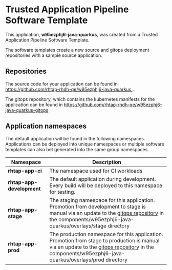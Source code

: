 # Trusted Application Pipeline Software Template

This application, **w95ezphj6-java-quarkus**, was created from a Trusted Application Pipeline Software Template.

The software templates create a new source and gitops deployment repositories with a sample source application. 

## Repositories

The source code for your application can be found in [https://github.com/rhtap-rhdh-qe/w95ezphj6-java-quarkus ](https://github.com/rhtap-rhdh-qe/w95ezphj6-java-quarkus ).
 
The gitops repository, which contains the kubernetes manifests for the application can be found in 
[https://github.com/rhtap-rhdh-qe/w95ezphj6-java-quarkus-gitops ](https://github.com/rhtap-rhdh-qe/w95ezphj6-java-quarkus-gitops ) 

## Application namespaces 

The default application will be found in the following namespaces. Applications can be deployed into unique namespaces or multiple software templates can also bet generated into the same group namespaces.  

|  Namespace   |  Description   |  
| -------- | -------- |
| **rhtap-app-ci** | The namespace used for CI workloads |
| **rhtap-app-development** | The default application during development. Every build will be deployed to this namespace for testing. |
| **rhtap-app-stage** | The staging namespace for this application. Promotion from development to stage is manual via an update to the [gitops repository](https://github.com/rhtap-rhdh-qe/w95ezphj6-java-quarkus-gitops ) in the components/w95ezphj6-java-quarkus/overlays/stage directory |
| **rhtap-app-prod** | The production namespace for this application. Promotion from stage to production is manual via an update to the [gitops repository](https://github.com/rhtap-rhdh-qe/w95ezphj6-java-quarkus-gitops ) in the components/w95ezphj6-java-quarkus/overlays/prod directory |